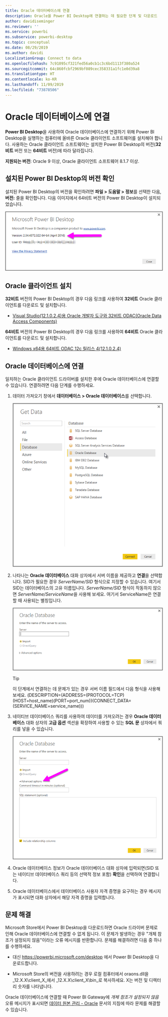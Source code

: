 ```yaml
---
title: Oracle 데이터베이스에 연결
description: Oracle을 Power BI Desktop에 연결하는 데 필요한 단계 및 다운로드
author: davidiseminger
ms.reviewer: ''
ms.service: powerbi
ms.subservice: powerbi-desktop
ms.topic: conceptual
ms.date: 08/29/2019
ms.author: davidi
LocalizationGroup: Connect to data
ms.openlocfilehash: 7c91095cf321fed56a0cb1c3c6bd1113f380a524
ms.sourcegitcommit: 64c860fcbf2969bf089cec358331a1fc1e0d39a8
ms.translationtype: HT
ms.contentlocale: ko-KR
ms.lasthandoff: 11/09/2019
ms.locfileid: "73878506"
---
```

# <a name="connect-to-an-oracle-database"></a>Oracle 데이터베이스에 연결
**Power BI Desktop**을 사용하여 Oracle 데이터베이스에 연결하기 위해 Power BI Desktop을 실행하는 컴퓨터에 올바른 Oracle 클라이언트 소프트웨어를 설치해야 합니다. 사용하는 Oracle 클라이언트 소프트웨어는 설치한 Power BI Desktop의 버전(**32비트** 버전 또는 **64비트** 버전)에 따라 달라집니다.

**지원되는 버전**: Oracle 9 이상, Oracle 클라이언트 소프트웨어 8.1.7 이상.

## <a name="determining-which-version-of-power-bi-desktop-is-installed"></a>설치된 Power BI Desktop의 버전 확인
설치된 Power BI Desktop의 버전을 확인하려면 **파일 > 도움말 > 정보**를 선택한 다음, **버전:** 줄을 확인합니다. 다음 이미지에서 64비트 버전의 Power BI Desktop이 설치되었습니다.

![](media/desktop-connect-oracle-database/connect-oracle-database_1.png)

## <a name="installing-the-oracle-client"></a>Oracle 클라이언트 설치
**32비트** 버전의 Power BI Desktop의 경우 다음 링크를 사용하여 **32비트** Oracle 클라이언트를 다운로드 및 설치합니다.

* [Visual Studio(12.1.0.2.4)용 Oracle 개발자 도구와 32비트 ODAC(Oracle Data Access Components)](https://www.oracle.com/technetwork/topics/dotnet/utilsoft-086879.html)

**64비트** 버전의 Power BI Desktop의 경우 다음 링크를 사용하여 **64비트** Oracle 클라이언트를 다운로드 및 설치합니다.

* [Windows x64용 64비트 ODAC 12c 릴리스 4(12.1.0.2.4)](https://www.oracle.com/technetwork/database/windows/downloads/index-090165.html)

## <a name="connect-to-an-oracle-database"></a>Oracle 데이터베이스에 연결
일치하는 Oracle 클라이언트 드라이버를 설치한 후에 Oracle 데이터베이스에 연결할 수 있습니다. 연결하려면 다음 단계를 수행하세요.

1. 데이터 가져오기 창에서 **데이터베이스 > Oracle 데이터베이스**를 선택합니다.
   
   ![](media/desktop-connect-oracle-database/connect-oracle-database_2.png)
2. 나타나는 **Oracle 데이터베이스** 대화 상자에서 서버 이름을 제공하고 **연결**을 선택합니다. SID가 필요한 경우 *ServerName/SID* 형식으로 지정할 수 있습니다. 여기서 SID는 데이터베이스의 고유 이름입니다. *ServerName/SID* 형식이 작동하지 않으면 *ServerName/ServiceName*을 사용해 보세요. 여기서 ServiceName은 연결할 때 사용되는 별칭입니다.


   ![](media/desktop-connect-oracle-database/connect-oracle-database_3.png)

   > [!TIP]
   > 이 단계에서 연결하는 데 문제가 있는 경우 서버 이름 필드에서 다음 형식을 사용해 보세요. (DESCRIPTION=(ADDRESS=(PROTOCOL=TCP)(HOST=host_name)(PORT=port_num))(CONNECT_DATA=(SERVICE_NAME=service_name)))
   
3. 네이티브 데이터베이스 쿼리를 사용하여 데이터를 가져오려는 경우 **Oracle 데이터베이스** 대화 상자의 **고급 옵션** 섹션을 확장하여 사용할 수 있는 **SQL 문** 상자에서 쿼리를 넣을 수 있습니다.
   
   ![](media/desktop-connect-oracle-database/connect-oracle-database_4.png)
4. Oracle 데이터베이스 정보가 Oracle 데이터베이스 대화 상자에 입력되면(SID 또는 네이티브 데이터베이스 쿼리 등의 선택적 정보 포함) **확인**을 선택하여 연결합니다.
5. Oracle 데이터베이스에서 데이터베이스 사용자 자격 증명을 요구하는 경우 메시지가 표시되면 대화 상자에서 해당 자격 증명을 입력합니다.


## <a name="troubleshooting"></a>문제 해결

Microsoft Store에서 Power BI Desktop을 다운로드하면 Oracle 드라이버 문제로 인해 Oracle 데이터베이스에 연결할 수 없게 됩니다. 이 문제가 발생하는 경우 "개체 참조가 설정되지 않음"이라는 오류 메시지를 반환합니다. 문제를 해결하려면 다음 중 하나를 수행하세요.

* 대신 https://powerbi.microsoft.com/desktop 에서 Power BI Desktop을 다운로드합니다.

* Microsoft Store의 버전을 사용하려는 경우 로컬 컴퓨터에서 oraons.dll을 _12.X.X\client_X_에서 _12.X.X\client_X\bin_로 복사하세요. X는 버전 및 디렉터리 숫자를 나타냅니다.

Oracle 데이터베이스에 연결할 때 Power BI Gateway에 *개체 참조가 설정되지 않음* 오류 메시지가 표시되면 [데이터 원본 관리 - Oracle](service-gateway-onprem-manage-oracle.md) 문서의 지침에 따라 문제를 해결할 수 있습니다.
